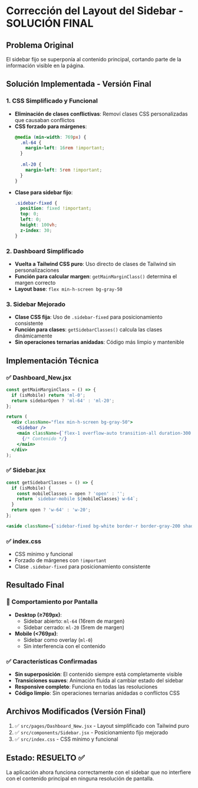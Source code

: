 # Corrección del Layout del Sidebar - SOLUCIÓN FINAL

## Problema Original
El sidebar fijo se superponía al contenido principal, cortando parte de la información visible en la página.

## Solución Implementada - Versión Final

### 1. CSS Simplificado y Funcional
- **Eliminación de clases conflictivas**: Removí clases CSS personalizadas que causaban conflictos
- **CSS forzado para márgenes**:
  ```css
  @media (min-width: 769px) {
    .ml-64 {
      margin-left: 16rem !important;
    }
    
    .ml-20 {
      margin-left: 5rem !important;
    }
  }
  ```
- **Clase para sidebar fijo**:
  ```css
  .sidebar-fixed {
    position: fixed !important;
    top: 0;
    left: 0;
    height: 100vh;
    z-index: 30;
  }
  ```

### 2. Dashboard Simplificado
- **Vuelta a Tailwind CSS puro**: Uso directo de clases de Tailwind sin personalizaciones
- **Función para calcular margen**: `getMainMarginClass()` determina el margen correcto
- **Layout base**: `flex min-h-screen bg-gray-50`

### 3. Sidebar Mejorado
- **Clase CSS fija**: Uso de `.sidebar-fixed` para posicionamiento consistente
- **Función para clases**: `getSidebarClasses()` calcula las clases dinámicamente
- **Sin operaciones ternarias anidadas**: Código más limpio y mantenible

## Implementación Técnica

### ✅ Dashboard_New.jsx
```jsx
const getMainMarginClass = () => {
  if (isMobile) return 'ml-0';
  return sidebarOpen ? 'ml-64' : 'ml-20';
};

return (
  <div className="flex min-h-screen bg-gray-50">
    <Sidebar />
    <main className={`flex-1 overflow-auto transition-all duration-300 ${getMainMarginClass()} p-6 lg:p-8`}>
      {/* Contenido */}
    </main>
  </div>
);
```

### ✅ Sidebar.jsx
```jsx
const getSidebarClasses = () => {
  if (isMobile) {
    const mobileClasses = open ? 'open' : '';
    return `sidebar-mobile ${mobileClasses} w-64`;
  }
  return open ? 'w-64' : 'w-20';
};

<aside className={`sidebar-fixed bg-white border-r border-gray-200 shadow-custom flex flex-col transition-all duration-300 ${sidebarClasses}`}>
```

### ✅ index.css
- CSS mínimo y funcional
- Forzado de márgenes con `!important`
- Clase `.sidebar-fixed` para posicionamiento consistente

## Resultado Final

### 🎯 Comportamiento por Pantalla
- **Desktop (≥769px)**: 
  - Sidebar abierto: `ml-64` (16rem de margen)
  - Sidebar cerrado: `ml-20` (5rem de margen)
- **Mobile (<769px)**: 
  - Sidebar como overlay (`ml-0`)
  - Sin interferencia con el contenido

### ✅ Características Confirmadas
- **Sin superposición**: El contenido siempre está completamente visible
- **Transiciones suaves**: Animación fluida al cambiar estado del sidebar
- **Responsive completo**: Funciona en todas las resoluciones
- **Código limpio**: Sin operaciones ternarias anidadas o conflictos CSS

## Archivos Modificados (Versión Final)
1. ✅ `src/pages/Dashboard_New.jsx` - Layout simplificado con Tailwind puro
2. ✅ `src/components/Sidebar.jsx` - Posicionamiento fijo mejorado
3. ✅ `src/index.css` - CSS mínimo y funcional

## Estado: RESUELTO ✅
La aplicación ahora funciona correctamente con el sidebar que no interfiere con el contenido principal en ninguna resolución de pantalla.
